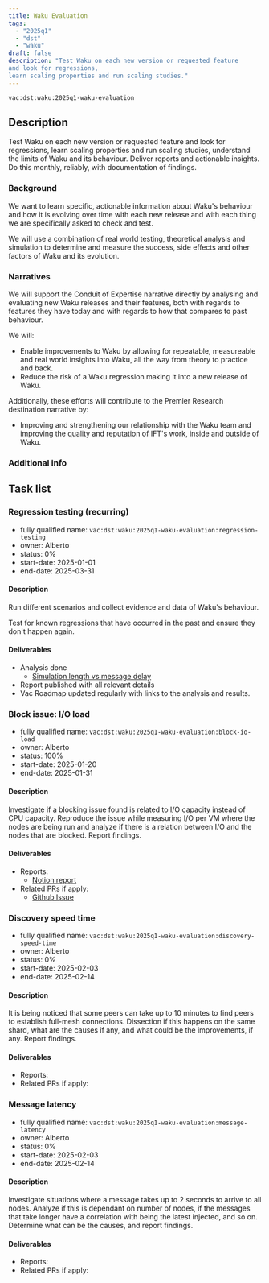 ```yaml
---
title: Waku Evaluation
tags:
  - "2025q1"
  - "dst"
  - "waku"
draft: false
description: "Test Waku on each new version or requested feature
and look for regressions,
learn scaling properties and run scaling studies."
---
```


`vac:dst:waku:2025q1-waku-evaluation`

## Description
Test Waku on each new version or requested feature
and look for regressions,
learn scaling properties and run scaling studies,
understand the limits of Waku and its behaviour.
Deliver reports and actionable insights.
Do this monthly, reliably, with documentation of findings.

### Background

We want to learn specific, actionable information
about Waku's behaviour
and how it is evolving over time
with each new release
and with each thing we are specifically asked to check and test.

We will use a combination of real world testing,
theoretical analysis and simulation
to determine and measure the success,
side effects and other factors of Waku and its evolution.

### Narratives
We will support the Conduit of Expertise narrative directly
by analysing and evaluating new Waku releases and their features,
both with regards to features they have today
and with regards to how that compares to past behaviour.

We will:

* Enable improvements to Waku
  by allowing for repeatable, measureable
  and real world insights into Waku,
  all the way from theory to practice and back.
* Reduce the risk of a Waku regression
  making it into a new release of Waku.

Additionally, these efforts will contribute
to the Premier Research destination narrative by:

* Improving and strengthening our relationship with the Waku team
  and improving the quality and reputation of IFT's work, inside
  and outside of Waku.

### Additional info

## Task list

### Regression testing (recurring)

* fully qualified name: `vac:dst:waku:2025q1-waku-evaluation:regression-testing`
* owner: Alberto
* status: 0%
* start-date: 2025-01-01
* end-date: 2025-03-31

#### Description
Run different scenarios
and collect evidence and data
of Waku's behaviour.

Test for known regressions
that have occurred in the past
and ensure they don't happen again.

#### Deliverables
* Analysis done
  * [Simulation length vs message delay](https://www.notion.so/Simulation-length-vs-message-delay-1858f96fb65c80f58b81dec6841764c6)
* Report published with all relevant details
* Vac Roadmap updated regularly
  with links to the analysis and results.

### Block issue: I/O load

* fully qualified name: `vac:dst:waku:2025q1-waku-evaluation:block-io-load`
* owner: Alberto
* status: 100%
* start-date: 2025-01-20
* end-date: 2025-01-31

#### Description

Investigate if a blocking issue found
is related to I/O capacity instead of CPU capacity.
Reproduce the issue while measuring I/O 
per VM where the nodes are being run
and analyze if there is a relation between I/O
and the nodes that are blocked.
Report findings.

#### Deliverables
- Reports:
  - [Notion report](https://www.notion.so/Stuck-Issue-Finished-2fb05e6b5cfb4c3c820865e5bf2eef11)
- Related PRs if apply:
  - [Github Issue](https://github.com/waku-org/nwaku/issues/2921)

### Discovery speed time

* fully qualified name: `vac:dst:waku:2025q1-waku-evaluation:discovery-speed-time`
* owner: Alberto
* status: 0%
* start-date: 2025-02-03
* end-date: 2025-02-14

#### Description

It is being noticed that some peers
can take up to 10 minutes to find peers
to establish full-mesh connections.
Dissection if this happens on the same shard,
what are the causes if any,
and what could be the improvements, if any.
Report findings.

#### Deliverables
- Reports:
- Related PRs if apply:

### Message latency

* fully qualified name: `vac:dst:waku:2025q1-waku-evaluation:message-latency`
* owner: Alberto
* status: 0%
* start-date: 2025-02-03
* end-date: 2025-02-14

#### Description

Investigate situations where a message
takes up to 2 seconds to arrive to all nodes.
Analyze if this is dependant on number of nodes,
if the messages that take longer have a correlation
with being the latest injected, and so on.
Determine what can be the causes,
and report findings.

#### Deliverables
- Reports:
- Related PRs if apply: